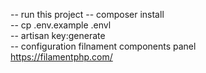  
-- run this project
-- composer install <br>
-- cp .env.example .envl <br>
-- artisan key:generate <br>
-- configuration filnament components panel<br>
https://filamentphp.com/

  



